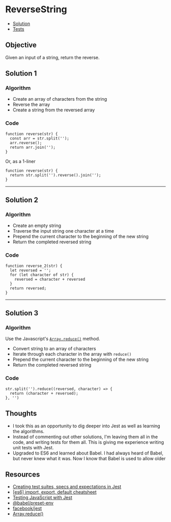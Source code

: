 # ReverseString
* [Solution](index.js)  
* [Tests](test.js)

## Objective
Given an input of a string, return the reverse.

## Solution 1
### Algorithm
* Create an array of characters from the string
* Reverse the array
* Create a string from the reversed array

### Code
```
function reverse(str) {
  const arr = str.split('');
  arr.reverse();
  return arr.join('');
}
```

Or, as a 1-liner
```
function reverse(str) {
  return str.split('').reverse().join('');
}
```
---
## Solution 2
### Algorithm
* Create an empty string
* Traverse the input string one character at a time
* Prepend the current character to the beginning of the new string
* Return the completed reversed string

### Code
```
function reverse_2(str) {
  let reversed = '';
  for (let character of str) {
    reversed = character + reversed
  }
  return reversed;
}
```
---
## Solution 3
### Algorithm
Use the Javascript's [`Array.reduce()`](https://developer.mozilla.org/en-US/docs/Web/JavaScript/Reference/Global_Objects/Array/Reduce) method. 

* Convert string to an array of characters
* Iterate through each character in the array with `reduce()`
* Prepend the current character to the beginning of the new string
* Return the completed reversed string

### Code
```
str.split('').reduce((reversed, character) => {
  return (character + reversed);
}, '')
```

## Thoughts
* I took this as an opportunity to dig deeper into Jest as well as learning the algorithms. 
* Instead of commenting out other solutions, I'm leaving them all in the code, and writing tests for them all. This is giving me experience writing unit tests with Jest.
* Upgraded to ES6 and learned about Babel. I had always heard of Babel, but never knew what it was. Now I know that Babel is used to allow older

## Resources
* [Creating test suites, specs and expectations in Jest](https://hub.packtpub.com/creating-test-suites-specs-and-expectations-jest/)
* [[es6] import, export, default cheatsheet]()
* [Testing JavaScript with Jest](https://flaviocopes.com/jest)
* [@babel/preset-env](https://babeljs.io/docs/en/babel-preset-env/)
* [facebook/jest](https://github.com/facebook/jest)
* [Array.reduce()](https://developer.mozilla.org/en-US/docs/Web/JavaScript/Reference/Global_Objects/Array/Reduce)